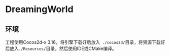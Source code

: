 # DreamingWorld

## 环境

工程使用Cocos2d-x 3.16，将引擎下载好后放入` ./cocos2d/`目录，将资源下载好后放入`./Resources/`目录，然后使用IDE或CMake编译。
